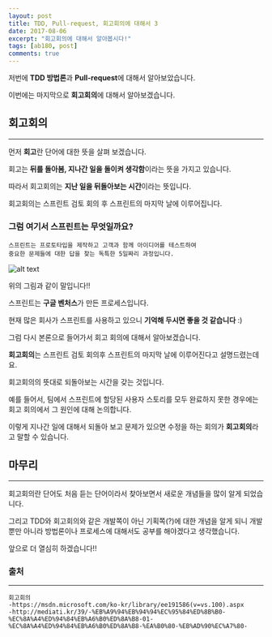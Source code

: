 ```yaml
---
layout: post
title: TDD, Pull-request, 회고회의에 대해서 3
date: 2017-08-06
excerpt: "회고회의에 대해서 알아봅시다!"
tags: [ab180, post]
comments: true
---
```


저번에 **TDD 방법론**과 **Pull-request**에 대해서 알아보았습니다.

이번에는 마지막으로 **회고회의**에 대해서 알아보겠습니다.

## 회고회의
---

먼저 **회고**란 단어에 대한 뜻을 살펴 보겠습니다.

회고는 **뒤를 돌아봄, 지나간 일을 돌이켜 생각함**이라는 뜻을 가지고 있습니다.

따라서 회고회의는 **지난 일을 뒤돌아보는 시간**이라는 뜻입니다.

회고회의는 스프린트 검토 회의 후 스프린트의 마지막 날에 이루어집니다. 

### **그럼 여기서 스프린트는 무엇일까요?**

```
스프린트는 프로토타입을 제작하고 고객과 함께 아이디어를 테스트하여 
중요한 문제들에 대한 답을 찾는 독특한 5일짜리 과정입니다.
```

![alt text](http://mediati.kr/files/uploads/1k/%E1%84%89%E1%85%B3%E1%84%8F%E1%85%B3%E1%84%85%E1%85%B5%E1%86%AB%E1%84%89%E1%85%A3%E1%86%BA%202016-11-28%20%E1%84%8B%E1%85%A9%E1%84%92%E1%85%AE%202.30.47.png)

위의 그림과 같이 말입니다!!

스프린트는 **구글 벤처스**가 만든 프로세스입니다. 

현재 많은 회사가 스프린트를 사용하고 있으니 **기억해 두시면 좋을 것 같습니다** :)

그럼 다시 본론으로 들어가서 회고 회의에 대해서 알아보겠습니다.

**회고회의**는 스프린트 검토 회의후 스프린트의 마지막 날에 이루어진다고 설명드렸는데요.

회고회의의 뜻대로 되돌아보는 시간을 갖는 것입니다.

예를 들어서, 팀에서 스프린트에 할당된 사용자 스토리를 모두 완료하지 못한 경우에는 회고 회의에서 그 원인에 대해 논의합니다.

이렇게 지나간 일에 대해서 되돌아 보고 문제가 있으면 수정을 하는 회의가 **회고회의**라고 말할 수 있습니다.

## 마무리
---
회고회의란 단어도 처음 듣는 단어이라서 찾아보면서 새로운 개념들을 많이 알게 되었습니다.

그리고 TDD와 회고회의와 같은 개발쪽이 아닌 기획쪽(?)에 대한 개념을 알게 되니 개발 뿐만 아니라 방법론이나 프로세스에 대해서도 공부를 해야겠다고 생각했습니다.

앞으로 더 열심히 하겠습니다!!

### 출처
---
```
회고회의
-https://msdn.microsoft.com/ko-kr/library/ee191586(v=vs.100).aspx
-http://mediati.kr/39/-%EB%A9%94%EB%94%94%EC%95%84%ED%8B%B0-%EC%8A%A4%ED%94%84%EB%A6%B0%ED%8A%B8-01-%EC%8A%A4%ED%94%84%EB%A6%B0%ED%8A%B8-%EA%B0%80-%EB%AD%90%EC%A7%80-
```